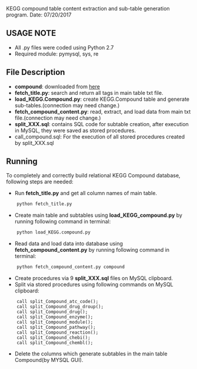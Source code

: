 KEGG compound table content extraction and sub-table generation program.
Date: 07/20/2017

USAGE NOTE
-----
- All .py files were coded using Python 2.7
- Required module: pymysql, sys, re

File Description
-----
- **compound**: downloaded from [here](http://www.kegg.jp/kegg/download/)
- **fetch_title.py**: search and return all tags in main table txt file.
- **load_KEGG.Compound.py**: create KEGG.Compound table and generate sub-tables.(connection may need change.)
- **fetch_compound_content.py**: read, extract, and load data from main txt file.(connection may need change.)
- **split_XXX.sql**: contains SQL code for subtable creation, after execution in MySQL, they were saved as stored procedures. 
- call_compound.sql: For the execution of all stored procedures created by split_XXX.sql 

Running
-----
To completely and correctly build relational KEGG Compound database, following steps are needed:

- Run **fetch_title.py** and get all column names of main table.
```python
	python fetch_title.py
```
- Create main table and subtables using **load_KEGG_compound.py** by running following command in terminal: 
```python
	python load_KEGG.compound.py
```
- Read data and load data into database using **fetch_compound_content.py** by running following command in terminal:
```python
	python fetch_compound_content.py compound
```
- Create procedures via 9 **split_XXX.sql** files on MySQL clipboard.
- Split via stored procedures using following commands on MySQL clipboard:
```
	call split_Compound_atc_code();
	call split_Compound_drug_droup();
	call split_Compound_drug();
	call split_Compound_enzyme();
	call split_Compound_module();
	call split_Compound_pathway();
	call split_Compound_reaction();
	call split_Compound_chebi();
	call split_Compound_chembl();
```
- Delete the columns which generate subtables in the main table Compound(by MYSQL GUI).
